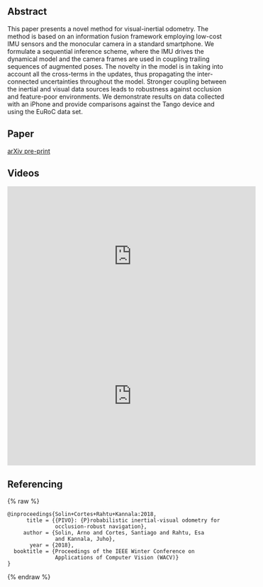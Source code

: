 ## Abstract

This paper presents a novel method for visual-inertial odometry. The method is based on an information fusion framework employing low-cost IMU sensors and the monocular camera in a standard smartphone. We formulate a sequential inference scheme, where the IMU drives the dynamical model and the camera frames are used in coupling trailing sequences of augmented poses. The novelty in the model is in taking into account all the cross-terms in the updates, thus propagating the inter-connected uncertainties throughout the model. Stronger coupling between the inertial and visual data sources leads to robustness against occlusion and feature-poor environments. We demonstrate results on data collected with an iPhone and provide comparisons against the Tango device and using the EuRoC data set.

## Paper

[arXiv pre-print](https://arxiv.org/abs/1708.00894)

## Videos

<iframe width="560" height="315" src="https://www.youtube.com/embed/suTx4FPcwbA" frameborder="0" gesture="media" allow="encrypted-media" allowfullscreen></iframe>

<iframe width="560" height="315" src="https://www.youtube.com/watch?v=CK8RuoSEw0o" frameborder="0" gesture="media" allow="encrypted-media" allowfullscreen></iframe>

## Referencing

{% raw  %}
```
@inproceedings{Solin+Cortes+Rahtu+Kannala:2018,
      title = {{PIVO}: {P}robabilistic inertial-visual odometry for 
               occlusion-robust navigation},
     author = {Solin, Arno and Cortes, Santiago and Rahtu, Esa 
               and Kannala, Juho},
       year = {2018},
  booktitle = {Proceedings of the IEEE Winter Conference on 
               Applications of Computer Vision (WACV)}
}
```
{% endraw  %}
